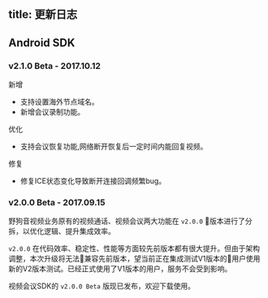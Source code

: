 title: 更新日志
---


## Android SDK

### v2.1.0 Beta - 2017.10.12

<span class="changelog add">新增</span>

- 支持设置海外节点域名。
- 新增会议录制功能。

<span class="changelog optimize">优化</span>

- 支持会议恢复功能,网络断开恢复后一定时间内能回复视频。

<span class="changelog fix">修复</span>

- 修复ICE状态变化导致断开连接回调频繁bug。

### v2.0.0 Beta - 2017.09.15

野狗音视频业务原有的视频通话、视频会议两大功能在 `v2.0.0` 版本进行了分拆，以优化逻辑、提升集成效率。

`v2.0.0` 在代码效率、稳定性、性能等方面较先前版本都有很大提升。但由于架构调整，本次升级将无法兼容先前版本，望当前正在集成测试V1版本的用户使用新的V2版本测试。已经正式使用了V1版本的用户，服务不会受到影响。

视频会议SDK的 `v2.0.0 Beta` 版现已发布，欢迎下载使用。